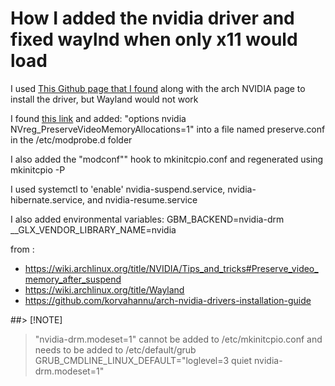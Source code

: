 # How I added the nvidia driver and fixed waylnd when only x11 would load

I used [This Github page that I found](https://github.com/korvahannu/arch-nvidia-drivers-installation-guide) along with the arch NVIDIA page to install the driver, but Wayland would not work

I found [this link](https://wiki.archlinux.org/title/NVIDIA/Tips_and_tricks#Preserve_video_memory_after_suspend) and added:
"options nvidia NVreg_PreserveVideoMemoryAllocations=1" into a file named preserve.conf in the /etc/modprobe.d folder

I also added the "modconf"" hook to mkinitcpio.conf and regenerated using mkinitcpio -P

I used systemctl to 'enable' nvidia-suspend.service, nvidia-hibernate.service, and nvidia-resume.service 

I also added environmental variables:
  GBM_BACKEND=nvidia-drm
  __GLX_VENDOR_LIBRARY_NAME=nvidia


from : 
- https://wiki.archlinux.org/title/NVIDIA/Tips_and_tricks#Preserve_video_memory_after_suspend
- https://wiki.archlinux.org/title/Wayland
- https://github.com/korvahannu/arch-nvidia-drivers-installation-guide

##> [!NOTE]
>   "nvidia-drm.modeset=1" cannot be added to /etc/mkinitcpio.conf and needs to be added to /etc/default/grub 
    GRUB_CMDLINE_LINUX_DEFAULT="loglevel=3 quiet nvidia-drm.modeset=1"


